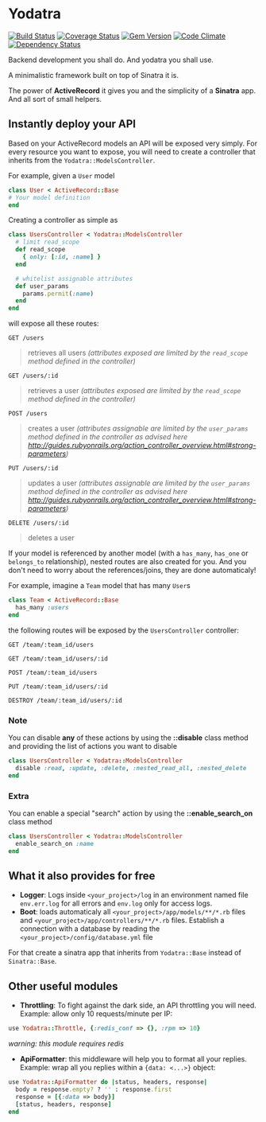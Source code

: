Yodatra 
===
[![Build Status](https://travis-ci.org/squareteam/yodatra.png?branch=master)](https://travis-ci.org/squareteam/yodatra) [![Coverage Status](https://coveralls.io/repos/squareteam/yodatra/badge.png)](https://coveralls.io/r/squareteam/yodatra) [![Gem Version](https://badge.fury.io/rb/yodatra.png)](http://badge.fury.io/rb/yodatra) [![Code Climate](https://codeclimate.com/github/squareteam/yodatra.png)](https://codeclimate.com/github/squareteam/yodatra) [![Dependency Status](https://gemnasium.com/squareteam/di.coffee.png)](https://gemnasium.com/squareteam/di.coffee)

Backend development you shall do. And yodatra you shall use.

A minimalistic framework built on top of Sinatra it is.

The power of __ActiveRecord__ it gives you and the simplicity of a __Sinatra__ app. And all sort of small helpers.

## Instantly deploy your API

Based on your ActiveRecord models an API will be exposed very simply.
For every resource you want to expose, you will need to create a controller that inherits from the ```Yodatra::ModelsController```.

For example, given a `User` model
```ruby
class User < ActiveRecord::Base
# Your model definition
end
```

Creating a controller as simple as
```ruby
class UsersController < Yodatra::ModelsController
  # limit read_scope
  def read_scope
    { only: [:id, :name] }
  end

  # whitelist assignable attributes
  def user_params
    params.permit(:name)
  end
end
```
will expose all these routes:

```
GET /users
```

> retrieves all users _(attributes exposed are limited by the `read_scope` method defined in the controller)_

```
GET /users/:id
```

> retrieves a user _(attributes exposed are limited by the `read_scope` method defined in the controller)_

```
POST /users
```

> creates a user _(attributes assignable are limited by the `user_params` method defined in the controller as advised here http://guides.rubyonrails.org/action_controller_overview.html#strong-parameters)_

```
PUT /users/:id
```

> updates a user _(attributes assignable are limited by the `user_params` method defined in the controller as advised here http://guides.rubyonrails.org/action_controller_overview.html#strong-parameters)_

```
DELETE /users/:id
```

> deletes a user


If your model is referenced by another model (with a `has_many`, `has_one` or `belongs_to` relationship), nested routes are also created for you. And you don't need to worry about the references/joins, they are done automaticaly!

For example, imagine a `Team` model that has many `User`s
```ruby
class Team < ActiveRecord::Base
  has_many :users
end
```

the following routes will be exposed by the `UsersController` controller:
```
GET /team/:team_id/users
```
```
GET /team/:team_id/users/:id
```
```
POST /team/:team_id/users
```
```
PUT /team/:team_id/users/:id
```
```
DESTROY /team/:team_id/users/:id
```

### Note
You can disable __any__ of these actions by using the __::disable__ class method and providing the list of actions you want to disable
```ruby
class UsersController < Yodatra::ModelsController
  disable :read, :update, :delete, :nested_read_all, :nested_delete
end
```

### Extra
You can enable a special "search" action by using the __::enable_search_on__ class method
```ruby
class UsersController < Yodatra::ModelsController
  enable_search_on :name
end
```

## What it also provides for free

- __Logger__: Logs inside ```<your_project>/log``` in an environment named file ```env.err.log``` for all errors and ```env.log``` only for access logs.
- __Boot__: loads automaticaly all ```<your_project>/app/models/**/*.rb``` files and ```<your_project>/app/controllers/**/*.rb``` files. Establish a connection with a database by reading the ```<your_project>/config/database.yml``` file 

For that create a sinatra app that inherits from ```Yodatra::Base``` instead of ```Sinatra::Base```.

## Other useful modules

- __Throttling__: To fight against the dark side, an API throttling you will need. Example: allow only 10 requests/minute per IP: 
```ruby
use Yodatra::Throttle, {:redis_conf => {}, :rpm => 10}
```
_warning: this module requires redis_
- __ApiFormatter__:  this middleware will help you to format all your replies. Example: wrap all you replies within a ```{data: <...>}``` object:
```ruby
use Yodatra::ApiFormatter do |status, headers, response|
  body = response.empty? ? '' : response.first
  response = [{:data => body}]
  [status, headers, response]
end
```
